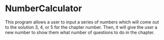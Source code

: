 # NumberCalculator
This program allows a user to input a series of numbers which will come out to the solution 3, 4, or 5 for the chapter number. 
Then, it will give the user a new number to show them what number of questions to do in the chapter.
